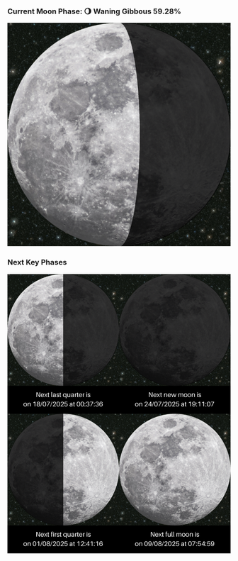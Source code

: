 ### Current Moon Phase: 🌖 Waning Gibbous 59.28%
![Moon Phase](moonphase.png)
### Next Key Phases
![Gallery](gallery.png)